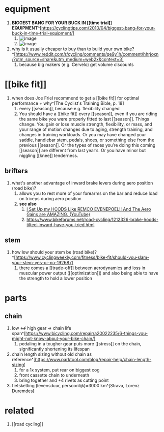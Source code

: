 # equipment
1. **BIGGEST BANG FOR YOUR BUCK IN [[time trial]] EQUIPMENT**^[https://cyclingtips.com/2010/04/biggest-bang-for-your-buck-in-time-trial-equipment/]
	1. ![image](https://cdn-ctstaging.pressidium.com/wp-content/uploads/2020/12/ITT-Time-Savings.jpg)
	2. ![image](https://cdn-ctstaging.pressidium.com/wp-content/uploads/2020/12/ttchart.jpg)
2. why is it usually cheaper to buy than to build your own bike?^[https://www.reddit.com/r/cycling/comments/qe9y1h/comment/hhrjoxn/?utm_source=share&utm_medium=web2x&context=3]
	1. because big makers (e.g. Cervelo) get volume discounts

# [[bike fit]]
1. when does Joe Friel recommend to get a [[bike fit]] for optimal performance + why^[The Cyclist's Training Bible, p. 18]
	1. every [[season]], because e.g. flexibility changed
	2. You should have a [[bike fit]] every [[season]], even if you are riding the same bike you were properly fitted to last [[season]]. Things change. You gain or lose muscle strength, flexibility, or mass, and your range of motion changes due to aging, strength training, and changes in training workloads. Or you may have changed your saddle, handlebar stem, pedals, shoes, or something else from the previous [[season]]. Or the types of races you’re doing this coming [[season]] are different from last year’s. Or you have minor but niggling [[knee]] tenderness.

## brifters
1. what's another advantage of inward brake levers during aero position (road bike)?
	1. allows you to rest more of your forearms on the bar and reduce load on triceps during aero position
	2. **see also**
		1. [I Set Up my HOODS Like REMCO EVENEPOEL!! And The Aero Gains are AMAZING. (YouTube)](https://www.youtube.com/watch?v=Q3OCRxkp6ws)
		2. https://www.bikeforums.net/road-cycling/1212326-brake-hoods-tilted-inward-have-you-tried.html

## stem
1. how low should your stem be (road bike)?^[https://www.cyclingweekly.com/fitness/bike-fit/should-you-slam-your-stem-yes-or-no-192687]
	1. there comes a [[trade-off]] between aerodynamics and loss in muscular power output ([[optimization]]) and also being able to have the strength to hold a lower position

# parts
## chain
1. low ↮ high gear → chain life span^[https://www.bicycling.com/repair/a20022235/6-things-you-might-not-know-about-your-bike-chain/]
	1. pedaling in a tougher gear puts more [[stress]] on the chain, significantly shortening its lifespan
2. chain length sizing without old chain as reference^[https://www.parktool.com/blog/repair-help/chain-length-sizing]
	1. for a 1x system, put rear on biggest cog
	2. front cassette chain to underneath
	3. bring together and +4 rivets as cutting point
4. fietsketting (levensduur, persoonlijk)≈3000 km^[Strava, Lorenz Duremdes]

# related
1. [[road cycling]]
